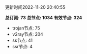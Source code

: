 更新时间2022-11-20 20:40:55

**总订阅: 73**
**总节点: 1034**
**有效节点: 324**
- trojan节点: 75
- v2ray节点: 204
- ss节点: 41
- ssr节点: 4
